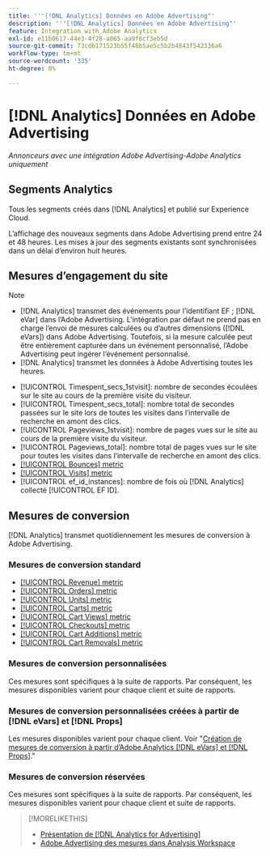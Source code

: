 ```yaml
---
title: '''[!DNL Analytics] Données en Adobe Advertising"'
description: '''[!DNL Analytics] Données en Adobe Advertising"'
feature: Integration with Adobe Analytics
exl-id: e11b0617-44e3-4f28-a065-aa9f6cf3eb5d
source-git-commit: 73cdb171523b55f48b5ae5c5b2b4843f542336a6
workflow-type: tm+mt
source-wordcount: '335'
ht-degree: 0%

---
```


# [!DNL Analytics] Données en Adobe Advertising

*Annonceurs avec une intégration Adobe Advertising-Adobe Analytics uniquement*

## Segments Analytics

Tous les segments créés dans [!DNL Analytics] et publié sur Experience Cloud.

L’affichage des nouveaux segments dans Adobe Advertising prend entre 24 et 48 heures. Les mises à jour des segments existants sont synchronisées dans un délai d’environ huit heures.

<!-- I added "metric" to some of the links below, even though it looks redundant, because of syntax limitations: If you use [!DNL] or [!UICONTROL] as the sole text of a link (such as [[!UICONTROL Revenue]], the tag is included in the link text (such as "[!UICONTROL Revenue]") when it's published. -->

## Mesures d’engagement du site

>[!NOTE]
>
>* [!DNL Analytics] transmet des événements pour l’identifiant EF ; [!DNL eVar] dans l’Adobe Advertising.  L’intégration par défaut ne prend pas en charge l’envoi de mesures calculées ou d’autres dimensions ([!DNL eVars]) dans Adobe Advertising. Toutefois, si la mesure calculée peut être entièrement capturée dans un événement personnalisé, l’Adobe Advertising peut ingérer l’événement personnalisé.
>* [!DNL Analytics] transmet les données à Adobe Advertising toutes les heures.

* [!UICONTROL Timespent_secs_1stvisit]: nombre de secondes écoulées sur le site au cours de la première visite du visiteur.
* [!UICONTROL Timespent_secs_total]: nombre total de secondes passées sur le site lors de toutes les visites dans l’intervalle de recherche en amont des clics.
* [!UICONTROL Pageviews_1stvisit]: nombre de pages vues sur le site au cours de la première visite du visiteur.
* [!UICONTROL Pageviews_total]: nombre total de pages vues sur le site pour toutes les visites dans l’intervalle de recherche en amont des clics.
* [[!UICONTROL Bounces] metric](https://experienceleague.adobe.com/docs/analytics/components/metrics/bounces.html)
* [[!UICONTROL Visits] metric](https://experienceleague.adobe.com/docs/analytics/components/metrics/visits.html)
* [!UICONTROL ef_id_instances]: nombre de fois où [!DNL Analytics] collecté [!UICONTROL EF ID].

## Mesures de conversion

[!DNL Analytics] transmet quotidiennement les mesures de conversion à Adobe Advertising.

### Mesures de conversion standard

* [[!UICONTROL Revenue] metric](https://experienceleague.adobe.com/docs/analytics/components/metrics/revenue.html)
* [[!UICONTROL Orders] metric](https://experienceleague.adobe.com/docs/analytics/components/metrics/orders.html)
* [[!UICONTROL Units] metric](https://experienceleague.adobe.com/docs/analytics/components/metrics/units.html)
* [[!UICONTROL Carts] metric](https://experienceleague.adobe.com/docs/analytics/components/metrics/carts.html)
* [[!UICONTROL Cart Views] metric](https://experienceleague.adobe.com/docs/analytics/components/metrics/cart-views.html)
* [[!UICONTROL Checkouts] metric](https://experienceleague.adobe.com/docs/analytics/components/metrics/checkouts.html)
* [[!UICONTROL Cart Additions] metric](https://experienceleague.adobe.com/docs/analytics/components/metrics/cart-additions.html)
* [[!UICONTROL Cart Removals] metric](https://experienceleague.adobe.com/docs/analytics/components/metrics/cart-removals.html)

### Mesures de conversion personnalisées

Ces mesures sont spécifiques à la suite de rapports. Par conséquent, les mesures disponibles varient pour chaque client et suite de rapports.

### Mesures de conversion personnalisées créées à partir de [!DNL eVars] et [!DNL Props]

Les mesures disponibles varient pour chaque client. Voir &quot;[Création de mesures de conversion à partir d’Adobe Analytics [!DNL eVars] et [!DNL Props]](/help/integrations/analytics/conversion-metrics-from-evars.md).&quot;

### Mesures de conversion réservées

Ces mesures sont spécifiques à la suite de rapports. Par conséquent, les mesures disponibles varient pour chaque client et suite de rapports.

>[!MORELIKETHIS]
>
>* [Présentation de [!DNL Analytics for Advertising]](overview.md)
>* [Adobe Advertising des mesures dans Analysis Workspace](/help/integrations/analytics/advertising-metrics-in-analytics.md)
